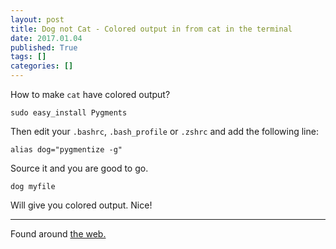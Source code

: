 ```yaml
---
layout: post
title: Dog not Cat - Colored output in from cat in the terminal
date: 2017.01.04
published: True
tags: []
categories: []
---
```


How to make `cat` have colored output?

    sudo easy_install Pygments

Then edit your `.bashrc`, `.bash_profile` or `.zshrc` and add the following line:  

    alias dog="pygmentize -g"

Source it and you are good to go.  

    dog myfile

Will give you colored output. Nice!

---

Found around [the web.](http://stackoverflow.com/questions/7851134/syntax-highlighting-colorizing-cat)